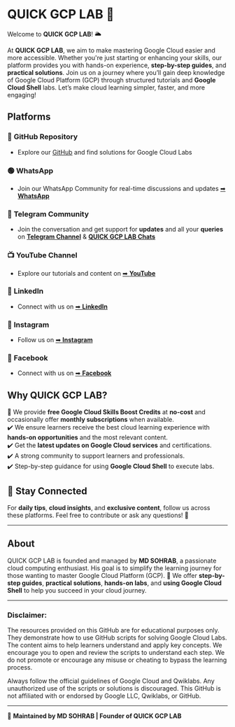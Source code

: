 # QUICK GCP LAB 🚀  

Welcome to **QUICK GCP LAB**! 🌥️

At **QUICK GCP LAB**, we aim to make mastering Google Cloud easier and more accessible. Whether you're just starting or enhancing your skills, our platform provides you with hands-on experience, **step-by-step guides**, and **practical solutions**. Join us on a journey where you’ll gain deep knowledge of Google Cloud Platform (GCP) through structured tutorials and **Google Cloud Shell** labs. Let’s make cloud learning simpler, faster, and more engaging!

## Platforms  

### 📂 **GitHub Repository**

- Explore our [GitHub](https://github.com/QUICK-GCP-LAB) and find solutions for Google Cloud Labs

### 🟢 **WhatsApp**

- Join our WhatsApp Community for real-time discussions and updates [➡ **WhatsApp**](https://chat.whatsapp.com/ECJ9h8GA3CA1ksaI9m5NrX)

### 💬 **Telegram Community**

- Join the conversation and get support for **updates** and all your **queries** on [**Telegram Channel**](https://t.me/quickgcplab) & [**QUICK GCP LAB Chats**](https://t.me/quickgcplabchats)

### 📺 **YouTube Channel**

- Explore our tutorials and content on [➡ **YouTube**](https://www.youtube.com/@quickgcplab)

### 💼 **LinkedIn**

- Connect with us on [➡ **LinkedIn**](http://linkedin.com/in/md-sohrab)

### 📱 **Instagram**

- Follow us on [➡ **Instagram**](https://www.instagram.com/sohrab.quickgcplab)

### 📘 **Facebook**

- Connect with us on [➡ **Facebook**](https://www.facebook.com/sohrab80)
 

## Why QUICK GCP LAB?

🌟 We provide **free Google Cloud Skills Boost Credits** at **no-cost** and occasionally offer **monthly subscriptions** when available.  
✔️ We ensure learners receive the best cloud learning experience with **hands-on opportunities** and the most relevant content.  
✔️ Get the **latest updates on Google Cloud services** and certifications.  
✔️ A strong community to support learners and professionals.  
✔️ Step-by-step guidance for using **Google Cloud Shell** to execute labs.

## 📢 Stay Connected

For **daily tips**, **cloud insights**, and **exclusive content**, follow us across these platforms. Feel free to contribute or ask any questions! 📲

---

## About

QUICK GCP LAB is founded and managed by **MD SOHRAB**, a passionate cloud computing enthusiast. His goal is to simplify the learning journey for those wanting to master Google Cloud Platform (GCP). 🚀 We offer **step-by-step guides**, **practical solutions**, **hands-on labs**, and **using Google Cloud Shell** to help you succeed in your cloud journey.
 

---

### Disclaimer:

The resources provided on this GitHub are for educational purposes only. They demonstrate how to use GitHub scripts for solving Google Cloud Labs. The content aims to help learners understand and apply key concepts. We encourage you to open and review the scripts to understand each step. We do not promote or encourage any misuse or cheating to bypass the learning process.

Always follow the official guidelines of Google Cloud and Qwiklabs. Any unauthorized use of the scripts or solutions is discouraged. This GitHub is not affiliated with or endorsed by Google LLC, Qwiklabs, or GitHub.

---

🚀 **Maintained by MD SOHRAB | Founder of QUICK GCP LAB**
